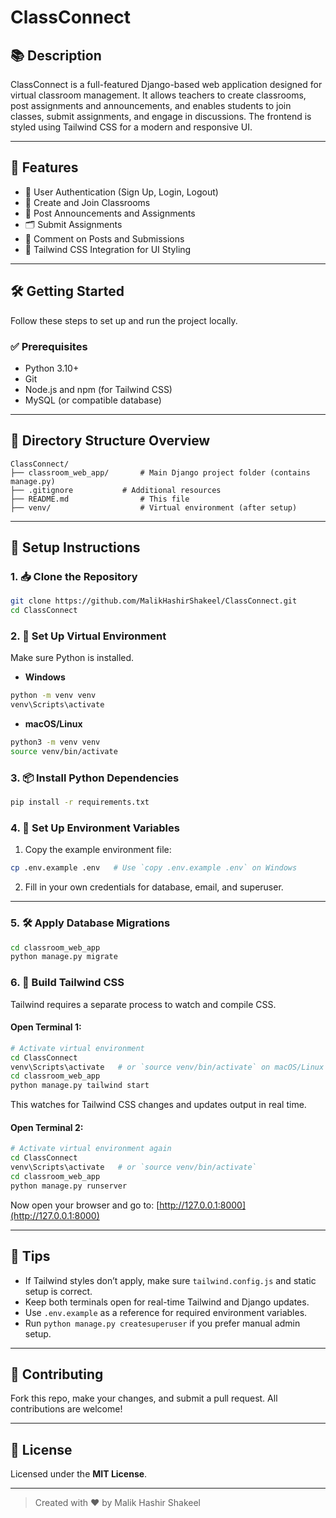 # ClassConnect

## 📚 Description
ClassConnect is a full-featured Django-based web application designed for virtual classroom management. It allows teachers to create classrooms, post assignments and announcements, and enables students to join classes, submit assignments, and engage in discussions. The frontend is styled using Tailwind CSS for a modern and responsive UI.

---

## 🚀 Features
- 🔐 User Authentication (Sign Up, Login, Logout)
- 🏫 Create and Join Classrooms
- 📢 Post Announcements and Assignments
- 🗂️ Submit Assignments
- 💬 Comment on Posts and Submissions
- 🎨 Tailwind CSS Integration for UI Styling

---

## 🛠️ Getting Started
Follow these steps to set up and run the project locally.

### ✅ Prerequisites
- Python 3.10+
- Git
- Node.js and npm (for Tailwind CSS)
- MySQL (or compatible database)

---

## 🧾 Directory Structure Overview
```
ClassConnect/
├── classroom_web_app/       # Main Django project folder (contains manage.py)
├── .gitignore           # Additional resources
├── README.md                # This file
├── venv/                    # Virtual environment (after setup)
```

---

## 🔧 Setup Instructions

### 1. 📥 Clone the Repository
```bash
git clone https://github.com/MalikHashirShakeel/ClassConnect.git
cd ClassConnect
```

### 2. 🧪 Set Up Virtual Environment
Make sure Python is installed.

- **Windows**
```bash
python -m venv venv
venv\Scripts\activate
```

- **macOS/Linux**
```bash
python3 -m venv venv
source venv/bin/activate
```

### 3. 📦 Install Python Dependencies
```bash
pip install -r requirements.txt
```

### 4. 📝 Set Up Environment Variables
1. Copy the example environment file:
```bash
cp .env.example .env   # Use `copy .env.example .env` on Windows
```
2. Fill in your own credentials for database, email, and superuser.

---

### 5. 🛠️ Apply Database Migrations
```bash
cd classroom_web_app
python manage.py migrate
```

### 6. 📐 Build Tailwind CSS
Tailwind requires a separate process to watch and compile CSS.

#### Open **Terminal 1**:
```bash
# Activate virtual environment
cd ClassConnect
venv\Scripts\activate   # or `source venv/bin/activate` on macOS/Linux
cd classroom_web_app
python manage.py tailwind start
```
This watches for Tailwind CSS changes and updates output in real time.

#### Open **Terminal 2**:
```bash
# Activate virtual environment again
cd ClassConnect
venv\Scripts\activate   # or `source venv/bin/activate`
cd classroom_web_app
python manage.py runserver
```

Now open your browser and go to:
[http://127.0.0.1:8000](http://127.0.0.1:8000)

---

## 🧠 Tips
- If Tailwind styles don’t apply, make sure `tailwind.config.js` and static setup is correct.
- Keep both terminals open for real-time Tailwind and Django updates.
- Use `.env.example` as a reference for required environment variables.
- Run `python manage.py createsuperuser` if you prefer manual admin setup.

---

## 🤝 Contributing
Fork this repo, make your changes, and submit a pull request. All contributions are welcome!

---

## 📄 License
Licensed under the **MIT License**.

---

> Created with ❤️ by Malik Hashir Shakeel

